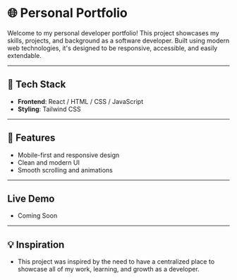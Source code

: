 # 🌐 Personal Portfolio

Welcome to my personal developer portfolio! This project showcases my skills, projects, and background as a software developer. Built using modern web technologies, it's designed to be responsive, accessible, and easily extendable.

---

## 🚀 Tech Stack

- **Frontend**: React / HTML / CSS / JavaScript
- **Styling**: Tailwind CSS

---

## 🧠 Features

- Mobile-first and responsive design
- Clean and modern UI
- Smooth scrolling and animations

---

## Live Demo

- Coming Soon

---

## 💡 Inspiration

- This project was inspired by the need to have a centralized place to showcase all of my work, learning, and growth as a developer.
